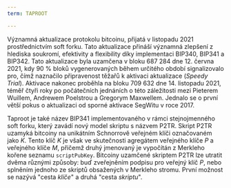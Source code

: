 ```yaml
---
term: TAPROOT

---
```

Významná aktualizace protokolu bitcoinu, přijatá v listopadu 2021 prostřednictvím soft forku. Tato aktualizace přináší významná zlepšení z hlediska soukromí, efektivity a flexibility díky implementaci BIP340, BIP341 a BIP342. Tato aktualizace byla uzamčena v bloku 687 284 dne 12. června 2021, kdy 90 % bloků vygenerovaných během určitého období signalizovalo pro, čímž naznačilo připravenost těžařů k aktivaci aktualizace (*Speedy Trial*). Aktivace nakonec proběhla na bloku 709 632 dne 14. listopadu 2021, téměř čtyři roky po počátečních jednáních o této záležitosti mezi Pieterem Wuillem, Andrewem Poelstrou a Gregorym Maxwellem. Jednalo se o první větší pokus o aktualizaci od sporné aktivace SegWitu v roce 2017.

Taproot je také název BIP341 implementovaného v rámci stejnojmenného soft forku, který zavádí nový model skriptu s názvem P2TR. Skript P2TR uzamyká bitcoiny na unikátním Schnorrově veřejném klíči označovaném jako $K$. Tento klíč $K$ je však ve skutečnosti agregátem veřejného klíče $P$ a veřejného klíče $M$, přičemž druhý jmenovaný je vypočítán z Merkleho kořene seznamu `scriptPubKey`. Bitcoiny uzamčené skriptem P2TR lze utratit dvěma různými způsoby: buď zveřejněním podpisu pro veřejný klíč $P$, nebo splněním jednoho ze skriptů obsažených v Merkleho stromu. První možnost se nazývá "cesta *klíče*" a druhá "cesta *skriptu*".